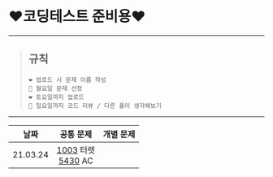 # **❤️코딩테스트 준비용❤️**
----------
>## 규칙
>```
>❤️ 업로드 시 문제 이름 작성
>💙 월요일 문제 선정
>❤️ 토요일까지 업로드
>💙 일요일까지 코드 리뷰 / 다른 풀이 생각해보기
>```
----------
|날짜|  공통 문제  |  개별 문제  |
|:---:|:---:|:---:|
|21.03.24|[1003] 터렛<br/>[5430] AC||


[1003]:https://www.acmicpc.net/problem/1002
[5430]:https://www.acmicpc.net/problem/5430

